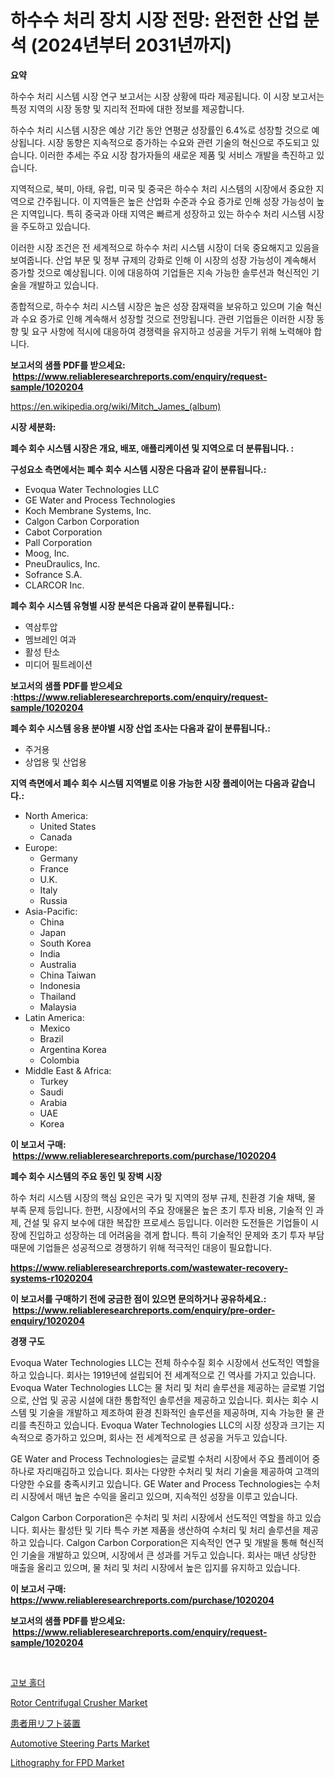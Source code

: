 <p><h1>하수수 처리 장치 시장 전망: 완전한 산업 분석 (2024년부터 2031년까지)</h1></p><p><strong>요약</strong></p>
<p><p>하수수 처리 시스템 시장 연구 보고서는 시장 상황에 따라 제공됩니다. 이 시장 보고서는 특정 지역의 시장 동향 및 지리적 전파에 대한 정보를 제공합니다.</p><p>하수수 처리 시스템 시장은 예상 기간 동안 연평균 성장률인 6.4%로 성장할 것으로 예상됩니다. 시장 동향은 지속적으로 증가하는 수요와 관련 기술의 혁신으로 주도되고 있습니다. 이러한 추세는 주요 시장 참가자들의 새로운 제품 및 서비스 개발을 촉진하고 있습니다.</p><p>지역적으로, 북미, 아태, 유럽, 미국 및 중국은 하수수 처리 시스템의 시장에서 중요한 지역으로 간주됩니다. 이 지역들은 높은 산업화 수준과 수요 증가로 인해 성장 가능성이 높은 지역입니다. 특히 중국과 아태 지역은 빠르게 성장하고 있는 하수수 처리 시스템 시장을 주도하고 있습니다.</p><p>이러한 시장 조건은 전 세계적으로 하수수 처리 시스템 시장이 더욱 중요해지고 있음을 보여줍니다. 산업 부문 및 정부 규제의 강화로 인해 이 시장의 성장 가능성이 계속해서 증가할 것으로 예상됩니다. 이에 대응하여 기업들은 지속 가능한 솔루션과 혁신적인 기술을 개발하고 있습니다.</p><p>종합적으로, 하수수 처리 시스템 시장은 높은 성장 잠재력을 보유하고 있으며 기술 혁신과 수요 증가로 인해 계속해서 성장할 것으로 전망됩니다. 관련 기업들은 이러한 시장 동향 및 요구 사항에 적시에 대응하여 경쟁력을 유지하고 성공을 거두기 위해 노력해야 합니다.</p></p>
<p><strong>보고서의 샘플 PDF를 받으세요: &nbsp;<a href="https://www.reliableresearchreports.com/enquiry/request-sample/1020204">https://www.reliableresearchreports.com/enquiry/request-sample/1020204</a></strong></p>
<p><a href="https://en.wikipedia.org/wiki/Mitch_James_(album)">https://en.wikipedia.org/wiki/Mitch_James_(album)</a></p>
<p><strong>시장 세분화:</strong></p>
<p><strong> 폐수 회수 시스템 시장은 개요, 배포, 애플리케이션 및 지역으로 더 분류됩니다. :</strong></p>
<p><strong>구성요소 측면에서는 폐수 회수 시스템 시장은 다음과 같이 분류됩니다.:</strong></p>
<p><ul><li>Evoqua Water Technologies LLC</li><li>GE Water and Process Technologies</li><li>Koch Membrane Systems, Inc.</li><li>Calgon Carbon Corporation</li><li>Cabot Corporation</li><li>Pall Corporation</li><li>Moog, Inc.</li><li>PneuDraulics, Inc.</li><li>Sofrance S.A.</li><li>CLARCOR Inc.</li></ul></p>
<p><strong> 폐수 회수 시스템 유형별 시장 분석은 다음과 같이 분류됩니다.:</strong></p>
<p><ul><li>역삼투압</li><li>멤브레인 여과</li><li>활성 탄소</li><li>미디어 필트레이션</li></ul></p>
<p><strong>보고서의 샘플 PDF를 받으세요 :<a href="https://www.reliableresearchreports.com/enquiry/request-sample/1020204">https://www.reliableresearchreports.com/enquiry/request-sample/1020204</a></strong></p>
<p><strong> 폐수 회수 시스템 응용 분야별 시장 산업 조사는 다음과 같이 분류됩니다.:</strong></p>
<p><ul><li>주거용</li><li>상업용 및 산업용</li></ul></p>
<p><strong>지역 측면에서 폐수 회수 시스템 지역별로 이용 가능한 시장 플레이어는 다음과 같습니다.:</strong></p>
<p><ul>
    <li>
        North America:
        <ul>
            <li>United States</li>
            <li>Canada</li>
        </ul>
    </li>
    <li>
        Europe:
        <ul>
            <li>Germany</li>
            <li>France</li>
            <li>U.K.</li>
            <li>Italy</li>
            <li>Russia</li>
        </ul>
    </li>
    <li>
        Asia-Pacific:
        <ul>
            <li>China</li>
            <li>Japan</li>
            <li>South Korea</li>
            <li>India</li>
            <li>Australia</li>
            <li>China Taiwan</li>
            <li>Indonesia</li>
            <li>Thailand</li>
            <li>Malaysia</li>
        </ul>
    </li>
    <li>
        Latin America:
        <ul>
            <li>Mexico</li>
            <li>Brazil</li>
            <li>Argentina Korea</li>
            <li>Colombia</li>
        </ul>
    </li>
    <li>
        Middle East & Africa:
        <ul>
            <li>Turkey</li>
            <li>Saudi</li>
            <li>Arabia</li>
            <li>UAE</li>
            <li>Korea</li>
        </ul>
    </li>
    </ul></p>
<p><strong>이 보고서 구매: &nbsp;<a href="https://www.reliableresearchreports.com/purchase/1020204">https://www.reliableresearchreports.com/purchase/1020204</a></strong></p>
<p><strong>폐수 회수 시스템의 주요 동인 및 장벽 시장</strong></p>
<p><p>하수 처리 시스템 시장의 핵심 요인은 국가 및 지역의 정부 규제, 친환경 기술 채택, 물 부족 문제 등입니다. 한편, 시장에서의 주요 장애물은 높은 초기 투자 비용, 기술적 인 과제, 건설 및 유지 보수에 대한 복잡한 프로세스 등입니다. 이러한 도전들은 기업들이 시장에 진입하고 성장하는 데 어려움을 겪게 합니다. 특히 기술적인 문제와 초기 투자 부담 때문에 기업들은 성공적으로 경쟁하기 위해 적극적인 대응이 필요합니다.</p></p>
<p><strong><a href="https://www.reliableresearchreports.com/wastewater-recovery-systems-r1020204">https://www.reliableresearchreports.com/wastewater-recovery-systems-r1020204</a></strong></p>
<p><strong>이 보고서를 구매하기 전에 궁금한 점이 있으면 문의하거나 공유하세요.: &nbsp;<a href="https://www.reliableresearchreports.com/enquiry/pre-order-enquiry/1020204">https://www.reliableresearchreports.com/enquiry/pre-order-enquiry/1020204</a></strong></p>
<p><strong>경쟁 구도</strong></p>
<p><p>Evoqua Water Technologies LLC는 전체 하수수질 회수 시장에서 선도적인 역할을 하고 있습니다. 회사는 1919년에 설립되어 전 세계적으로 긴 역사를 가지고 있습니다. Evoqua Water Technologies LLC는 물 처리 및 처리 솔루션을 제공하는 글로벌 기업으로, 산업 및 공공 시설에 대한 통합적인 솔루션을 제공하고 있습니다. 회사는 회수 시스템 및 기술을 개발하고 제조하여 환경 친화적인 솔루션을 제공하며, 지속 가능한 물 관리를 촉진하고 있습니다. Evoqua Water Technologies LLC의 시장 성장과 크기는 지속적으로 증가하고 있으며, 회사는 전 세계적으로 큰 성공을 거두고 있습니다.</p><p>GE Water and Process Technologies는 글로벌 수처리 시장에서 주요 플레이어 중 하나로 자리매김하고 있습니다. 회사는 다양한 수처리 및 처리 기술을 제공하여 고객의 다양한 수요를 충족시키고 있습니다. GE Water and Process Technologies는 수처리 시장에서 매년 높은 수익을 올리고 있으며, 지속적인 성장을 이루고 있습니다.</p><p>Calgon Carbon Corporation은 수처리 및 처리 시장에서 선도적인 역할을 하고 있습니다. 회사는 활성탄 및 기타 특수 카본 제품을 생산하여 수처리 및 처리 솔루션을 제공하고 있습니다. Calgon Carbon Corporation은 지속적인 연구 및 개발을 통해 혁신적인 기술을 개발하고 있으며, 시장에서 큰 성과를 거두고 있습니다. 회사는 매년 상당한 매출을 올리고 있으며, 물 처리 및 처리 시장에서 높은 입지를 유지하고 있습니다.</p></p>
<p><strong>이 보고서 구매: &nbsp; <a href="https://www.reliableresearchreports.com/purchase/1020204">https://www.reliableresearchreports.com/purchase/1020204</a></strong></p>
<p><strong>보고서의 샘플 PDF를 받으세요: &nbsp;<a href="https://www.reliableresearchreports.com/enquiry/request-sample/1020204">https://www.reliableresearchreports.com/enquiry/request-sample/1020204</a></strong><strong></strong></p>
<p>&nbsp;</p>
<p><p><a href="https://medium.com/@joshuapierce88/%EA%B3%A0%EB%B3%B4-%ED%99%80%EB%8D%94-%EC%8B%9C%EC%9E%A5-2024%EB%85%84%EB%B6%80%ED%84%B0-2031%EB%85%84%EA%B9%8C%EC%A7%80%EC%9D%98-%EC%82%B0%EC%97%85-%EB%8F%99%ED%96%A5-%EB%B0%8F-%EC%98%88%EC%B8%A1-11b4eb229e7b">고보 홀더</a></p><p><a href="https://issuu.com/reportprime-2/docs/rotor-centrifugal-crusher-market-size-2030.pptx">Rotor Centrifugal Crusher Market</a></p><p><a href="https://medium.com/@ridleydamion/%E6%82%A3%E8%80%85%E7%94%A8%E3%83%AA%E3%83%95%E3%83%86%E3%82%A3%E3%83%B3%E3%82%B0%E6%A9%9F%E5%99%A8%E5%B8%82%E5%A0%B4-2024%E5%B9%B4%E3%81%8B%E3%82%892031%E5%B9%B4%E3%81%BE%E3%81%A7%E3%81%AE%E3%82%B0%E3%83%AD%E3%83%BC%E3%83%90%E3%83%AB%E5%B8%82%E5%A0%B4%E6%B4%9E%E5%AF%9F%E3%81%A8%E8%B2%A9%E5%A3%B2%E3%83%88%E3%83%AC%E3%83%B3%E3%83%89-73fc21516f42">患者用リフト装置</a></p><p><a href="https://medium.com/@karleeprice2004/automotive-steering-parts-market-size-share-trends-analysis-report-by-product-rack-8da7b2f523a4">Automotive Steering Parts Market</a></p><p><a href="https://www.linkedin.com/pulse/lithography-fpd-market-size-type-15-22%C2%B5m22-3%C2%B5m-product-integrated-vkojf">Lithography for FPD Market</a></p></p>